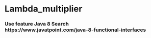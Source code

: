 # Lambda_multiplier
<h3>Use feature Java 8
Search 
<div>https://www.javatpoint.com/java-8-functional-interfaces</div></h3>


